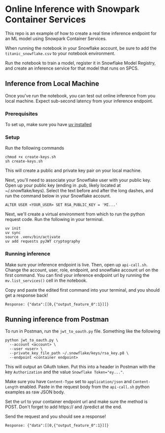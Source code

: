 # Online Inference with Snowpark Container Services

This repo is an example of how to create a real time inference endpoint for an ML model using Snowpark Container Services. 

When running the notebook in your Snowflake account, be sure to add the `titanic_snowflake.csv` to your notebook environment. 

Run the notebook to train a model, register it in Snowflake Model Registry, and create an inference service for that model that runs on SPCS. 

## Inference from Local Machine
Once you've run the notebook, you can test out online inference from you local machine. Expect sub-second latency from your inference endpoint.

### Prerequisites
To set up, make sure you have [uv installed](https://docs.astral.sh/uv/getting-started/installation/)

### Setup
Run the following commands
```
chmod +x create-keys.sh 
sh create-keys.sh
```
This will create a public and private key pair on your local machine. 

Next, you'll need to associate your Snowflake user with your public key. Open up your public key (ending in .pub, likely located at ~/.snowflake/keys). Select the text before and after the long dashes, and run the command below in your Snowflake account.
```
ALTER USER <YOUR_USER> SET RSA_PUBLIC_KEY = 'MI...'
```

Next, we'll create a virtual environment from which to run the python request code. Run the following in your terminal.
```
uv init
uv sync
source .venv/bin/activate
uv add requests pyJWT cryptography
```

### Running inference
Make sure your inference endpoint is live. Then, open up `api-call.sh`. Change the account, user, role, endpoint, and snowflake account url on the first command. You can find your inference endpoint url by running the `mv.list_services()` cell in the notebook.

Copy and paste the edited first command into your terminal, and you should get a response back!
```
Response: {"data":[[0,{"output_feature_0":1}]]}
```

## Running inference from Postman
To run in Postman, run the `jwt_to_oauth.py` file. Something like the following
```
python jwt_to_oauth.py \
  --account <account> \
  --user <user> \
  --private_key_file_path ~/.snowflake/keys/rsa_key.p8 \
  --endpoint <container endpoint>
```
This will output an OAuth token. Put this into a header in Postman with the key `Authorization` and the value `Snowflake Token="ey..."`. 

Make sure you have `Content-Type` set to `application/json` and `Content-Length` enabled. Paste in the request body from the `api-call.sh` python examples as raw JSON body. 

Set the url to your container endpoint url and make sure the method is POST. Don't forget to add https:// and /predict at the end. 

Send the request and you should see a response!
```
Response: {"data":[[0,{"output_feature_0":1}]]}
```